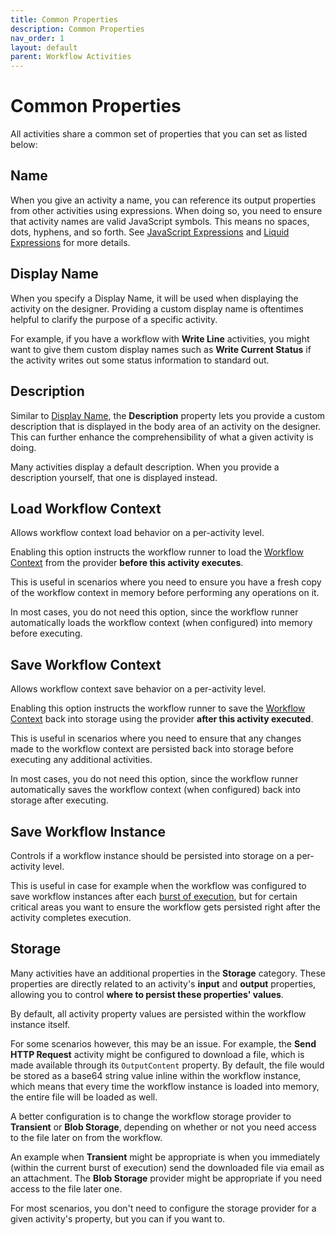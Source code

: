 ```yaml
---
title: Common Properties
description: Common Properties
nav_order: 1
layout: default
parent: Workflow Activities
---
```


# Common Properties
All activities share a common set of properties that you can set as listed below:

## Name

When you give an activity a name, you can reference its output properties from other activities using expressions.
When doing so, you need to ensure that activity names are valid JavaScript symbols. This means no spaces, dots, hyphens, and so forth.
See [JavaScript Expressions](expressions/expressions-javascript.md#activity-output-elsa-20) and [Liquid Expressions](expressions/expressions-liquid.md#activity-output) for more details.

## Display Name

When you specify a Display Name, it will be used when displaying the activity on the designer. Providing a custom display name is oftentimes helpful to clarify the purpose of a specific activity.

For example, if you have a workflow with **Write Line** activities, you might want to give them custom display names such as **Write Current Status** if the activity writes out some status information to standard out.

## Description

Similar to [Display Name](#display-name), the **Description** property lets you provide a custom description that is displayed in the body area of an activity on the designer. This can further enhance the comprehensibility of what a given activity is doing.

Many activities display a default description. When you provide a description yourself, that one is displayed instead.

## Load Workflow Context

Allows workflow context load behavior on a per-activity level.

Enabling this option instructs the workflow runner to load the [Workflow Context](concepts/concepts-workflow-context.md) from the provider **before this activity executes**.

This is useful in scenarios where you need to ensure you have a fresh copy of the workflow context in memory before performing any operations on it.

In most cases, you do not need this option, since the workflow runner automatically loads the workflow context (when configured) into memory before executing.

## Save Workflow Context

Allows workflow context save behavior on a per-activity level.

Enabling this option instructs the workflow runner to save the [Workflow Context](concepts/concepts-workflow-context.md) back into storage using the provider **after this activity executed**.

This is useful in scenarios where you need to ensure that any changes made to the workflow context are persisted back into storage before executing any additional activities.

In most cases, you do not need this option, since the workflow runner automatically saves the workflow context (when configured) back into storage after executing.

## Save Workflow Instance

Controls if a workflow instance should be persisted into storage on a per-activity level.

This is useful in case for example when the workflow was configured to save workflow instances after each [burst of execution](concepts/concepts-workflows.md#burst-of-execution), but for certain critical areas you want to ensure the workflow gets persisted right after the activity completes execution.

## Storage

Many activities have an additional properties in the **Storage** category.
These properties are directly related to an activity's **input** and **output** properties, allowing you to control **where to persist these properties' values**.

By default, all activity property values are persisted within the workflow instance itself.

For some scenarios however, this may be an issue. For example, the **Send HTTP Request** activity might be configured to download a file, which is made available through its `OutputContent` property.
By default, the file would be stored as a base64 string value inline within the workflow instance, which means that every time the workflow instance is loaded into memory, the entire file will be loaded as well.

A better configuration is to change the workflow storage provider to **Transient** or **Blob Storage**, depending on whether or not you need access to the file later on from the workflow.

An example when **Transient** might be appropriate is when you immediately (within the current burst of execution) send the downloaded file via email as an attachment.
The **Blob Storage** provider might be appropriate if you need access to the file later one.

For most scenarios, you don't need to configure the storage provider for a given activity's property, but you can if you want to.